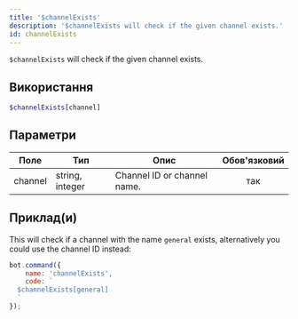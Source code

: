 ```yaml
---
title: '$channelExists'
description: '$channelExists will check if the given channel exists.'
id: channelExists
---
```


`$channelExists` will check if the given channel exists.

## Використання

```php
$channelExists[channel]
```

## Параметри

| Поле    | Тип             | Опис                        | Обов'язковий |
| ------- | --------------- | --------------------------- |:------------:|
| channel | string, integer | Channel ID or channel name. |     так      |

## Приклад(и)

This will check if a channel with the name `general` exists, alternatively you could use the channel ID instead:

```javascript
bot.command({
    name: 'channelExists',
    code: `
  $channelExists[general]
  `
});
```
